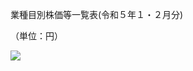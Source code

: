 業種目別株価等一覧表(令和５年１・２月分)

（単位：円）

![](https://www.nta.go.jp/tmp/50a05fe2-99a2-4c2c-b1f0-9863e2773ddd/images/2264724c8d680fe846759f7b02ea51e2421f9a669382b6af744fde7bce442a57.jpg)